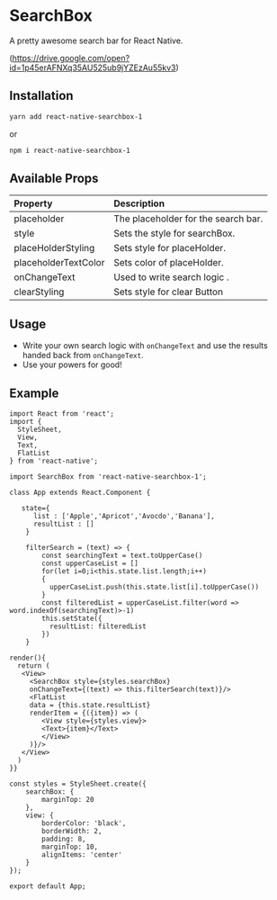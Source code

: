 # SearchBox

A pretty awesome search bar for React Native. 

(https://drive.google.com/open?id=1p45erAFNXq35AU525ub9jYZEzAu55kv3) 


## Installation

```bash
yarn add react-native-searchbox-1
```

or

```bash
npm i react-native-searchbox-1
```

## Available Props

Property	|	Description |
:---------|:------------|
placeholder	|		The placeholder for the search bar.
style | Sets the style for searchBox.
placeHolderStyling |  Sets style for placeHolder.
placeholderTextColor |  Sets color of placeHolder.
onChangeText | Used to write search logic .
clearStyling |  Sets style for clear Button

  
## Usage

- Write your own search logic with `onChangeText` and use the results handed back from `onChangeText`.
- Use your powers for good!


## Example

```
import React from 'react';
import {
  StyleSheet,
  View,
  Text,
  FlatList
} from 'react-native';

import SearchBox from 'react-native-searchbox-1';

class App extends React.Component {

   state={
      list : ['Apple','Apricot','Avocdo','Banana'],
      resultList : []
    }

    filterSearch = (text) => {
        const searchingText = text.toUpperCase()
        const upperCaseList = []
        for(let i=0;i<this.state.list.length;i++)
        {
          upperCaseList.push(this.state.list[i].toUpperCase())
        }
        const filteredList = upperCaseList.filter(word => word.indexOf(searchingText)>-1)
        this.setState({
          resultList: filteredList
        })
    }

render(){
  return (
   <View>
     <SearchBox style={styles.searchBox} 
     onChangeText={(text) => this.filterSearch(text)}/>
     <FlatList 
     data = {this.state.resultList}
     renderItem = {({item}) => (
        <View style={styles.view}>
        <Text>{item}</Text>
        </View>
     )}/>
   </View>
  )
}}

const styles = StyleSheet.create({
    searchBox: {
        marginTop: 20
    },
    view: {
        borderColor: 'black',
        borderWidth: 2,
        padding: 8,
        marginTop: 10,
        alignItems: 'center'
    }
});

export default App;
```
